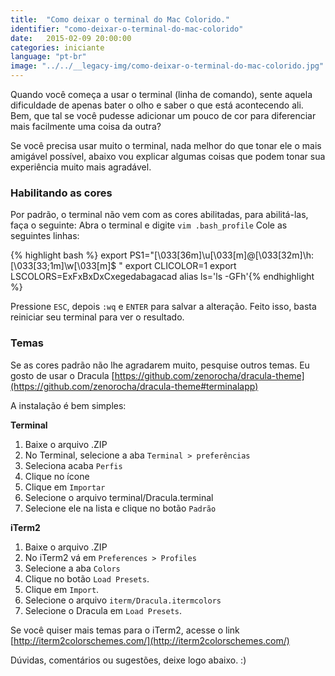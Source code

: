 ```yaml
---
title:  "Como deixar o terminal do Mac Colorido."
identifier: "como-deixar-o-terminal-do-mac-colorido"
date:   2015-02-09 20:00:00
categories: iniciante
language: "pt-br"
image: "../../__legacy-img/como-deixar-o-terminal-do-mac-colorido.jpg"
---
```


Quando você começa a usar o terminal (linha de comando), sente aquela dificuldade de apenas bater o olho e saber o que está acontecendo ali. Bem, que tal se você pudesse adicionar um pouco de cor para diferenciar mais facilmente uma coisa da outra?

Se você precisa usar muito o terminal, nada melhor do que tonar ele o mais amigável possível, abaixo vou explicar algumas coisas que podem tonar sua experiência muito mais agradável.

### Habilitando as cores
Por padrão, o terminal não vem com as cores abilitadas, para abilitá-las, faça o seguinte:
Abra o terminal e digite `vim .bash_profile`
Cole as seguintes linhas:

{% highlight bash %}
export PS1="\[\033[36m\]\u\[\033[m\]@\[\033[32m\]\h:\[\033[33;1m\]\w\[\033[m\]\$ "
export CLICOLOR=1
export LSCOLORS=ExFxBxDxCxegedabagacad
alias ls='ls -GFh'{% endhighlight %}

Pressione `ESC`, depois `:wq` e `ENTER` para salvar a alteração.
Feito isso, basta reiniciar seu terminal para ver o resultado.


### Temas
Se as cores padrão não lhe agradarem muito, pesquise outros temas.
Eu gosto de usar o Dracula [https://github.com/zenorocha/dracula-theme](https://github.com/zenorocha/dracula-theme#terminalapp)

A instalação é bem simples:

**Terminal**

1. Baixe o arquivo .ZIP
2. No Terminal, selecione a aba `Terminal > preferências`
3. Seleciona acaba `Perfis`
4. Clique no ícone <span class="fa fa-cog"></span>
5. Clique em `Importar`
6. Selecione o arquivo terminal/Dracula.terminal
7. Selecione ele na lista e clique no botão `Padrão`


**iTerm2**

1. Baixe o arquivo .ZIP
2. No iTerm2 vá em  `Preferences > Profiles`
3. Selecione a aba `Colors`
4. Clique no botão `Load Presets`.
5. Clique em `Import`.
6. Selecione o arquivo `iterm/Dracula.itermcolors`
7. Selecione o  Dracula em  `Load Presets`.


Se você quiser mais temas para o iTerm2, acesse o link
[http://iterm2colorschemes.com/](http://iterm2colorschemes.com/)

Dúvidas, comentários ou sugestões, deixe logo abaixo. :)
